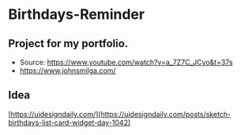 # Birthdays-Reminder

## Project for my portfolio.

- Source: https://www.youtube.com/watch?v=a_7Z7C_JCyo&t=37s
- https://www.johnsmilga.com/

## Idea

[https://uidesigndaily.com/](https://uidesigndaily.com/posts/sketch-birthdays-list-card-widget-day-1042)
